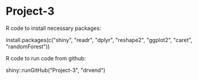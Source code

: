 # Project-3
R code to install necessary packages: 

install.packages(c("shiny", "readr", "dplyr", "reshape2", "ggplot2", "caret", "randomForest"))

R code to run code from github: 

shiny::runGitHub("Project-3", "drvend")
